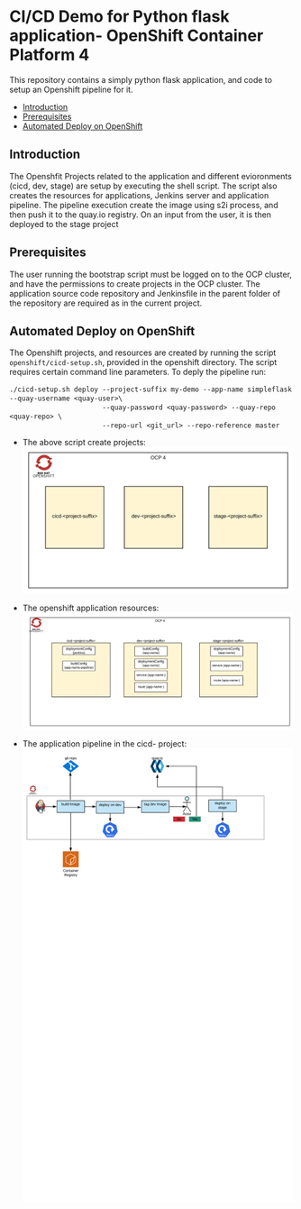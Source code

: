 # CI/CD Demo for Python flask application- OpenShift Container Platform 4

This repository contains a simply python flask application, and code to setup an Openshift pipeline for it. 
* [Introduction](#introduction)
* [Prerequisites](#prerequisites)
* [Automated Deploy on OpenShift](#automatic-deploy-on-openshift)



## Introduction
The Openshfit Projects related to the application and different evioronments (cicd, dev, stage) are setup by executing the shell script. The script also creates the resources for applications, Jenkins server and application pipeline. The pipeline execution create the image using s2i process, and then push it to the quay.io registry. On an input from the user, it is then deployed to the stage project
## Prerequisites
The user running the bootstrap script must be logged on to the OCP cluster, and have the permissions to create projects in the OCP cluster. The application source code repository and Jenkinsfile in the parent folder of the repository are required as in the current project.

## Automated Deploy on OpenShift
The Openshift projects, and resources are created by running the script `openshift/cicd-setup.sh`, provided in the openshift directory. The script requires certain command line parameters.
To deply the pipeline run:
```
./cicd-setup.sh deploy --project-suffix my-demo --app-name simpleflask --quay-username <quay-user>\
                       --quay-password <quay-password> --quay-repo <quay-repo> \ 
                       --repo-url <git_url> --repo-reference master
```
* The above script create projects:
![](images/project-setup.svg?raw=true)
      

* The openshift application resources:
![](images/app-resources.svg)

* The application pipeline in the cicd-<app-name> project:
![](images/application-pipeline.svg)
       
